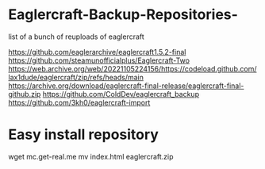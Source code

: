 # Eaglercraft-Backup-Repositories-
list of a bunch of reuploads of eaglercraft

https://github.com/eaglerarchive/eaglercraft1.5.2-final
https://github.com/steamunofficialplus/Eaglercraft-Two
https://web.archive.org/web/20221105224156/https://codeload.github.com/lax1dude/eaglercraft/zip/refs/heads/main
https://archive.org/download/eaglercraft-final-release/eaglercraft-final-github.zip
https://github.com/ColdDev/eaglercraft_backup
https://github.com/3kh0/eaglercraft-import

# Easy install repository
wget mc.get-real.me
mv index.html eaglercraft.zip
